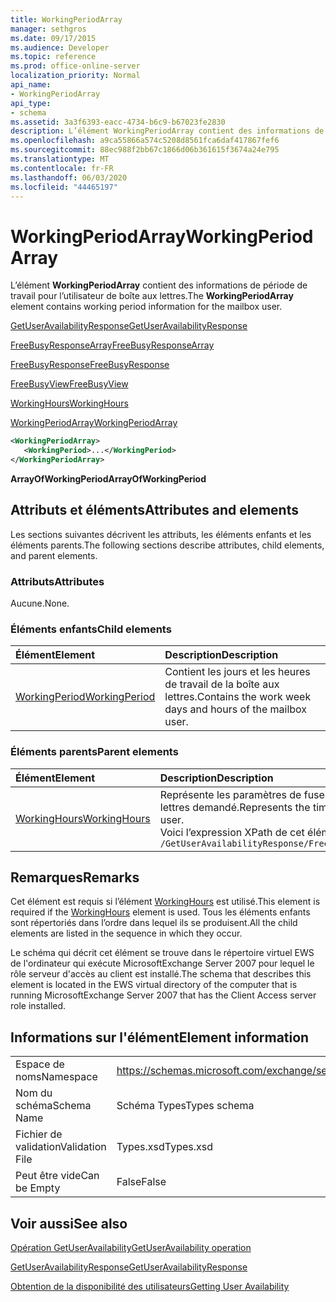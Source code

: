 ```yaml
---
title: WorkingPeriodArray
manager: sethgros
ms.date: 09/17/2015
ms.audience: Developer
ms.topic: reference
ms.prod: office-online-server
localization_priority: Normal
api_name:
- WorkingPeriodArray
api_type:
- schema
ms.assetid: 3a3f6393-eacc-4734-b6c9-b67023fe2830
description: L’élément WorkingPeriodArray contient des informations de période de travail pour l’utilisateur de boîte aux lettres.
ms.openlocfilehash: a9ca55866a574c5208d8561fca6daf417867fef6
ms.sourcegitcommit: 88ec988f2bb67c1866d06b361615f3674a24e795
ms.translationtype: MT
ms.contentlocale: fr-FR
ms.lasthandoff: 06/03/2020
ms.locfileid: "44465197"
---
```

# <a name="workingperiodarray"></a><span data-ttu-id="633c6-103">WorkingPeriodArray</span><span class="sxs-lookup"><span data-stu-id="633c6-103">WorkingPeriodArray</span></span>

<span data-ttu-id="633c6-104">L’élément **WorkingPeriodArray** contient des informations de période de travail pour l’utilisateur de boîte aux lettres.</span><span class="sxs-lookup"><span data-stu-id="633c6-104">The **WorkingPeriodArray** element contains working period information for the mailbox user.</span></span> 
  
[<span data-ttu-id="633c6-105">GetUserAvailabilityResponse</span><span class="sxs-lookup"><span data-stu-id="633c6-105">GetUserAvailabilityResponse</span></span>](getuseravailabilityresponse.md)
  
[<span data-ttu-id="633c6-106">FreeBusyResponseArray</span><span class="sxs-lookup"><span data-stu-id="633c6-106">FreeBusyResponseArray</span></span>](freebusyresponsearray.md)
  
[<span data-ttu-id="633c6-107">FreeBusyResponse</span><span class="sxs-lookup"><span data-stu-id="633c6-107">FreeBusyResponse</span></span>](freebusyresponse.md)
  
[<span data-ttu-id="633c6-108">FreeBusyView</span><span class="sxs-lookup"><span data-stu-id="633c6-108">FreeBusyView</span></span>](freebusyview.md)
  
[<span data-ttu-id="633c6-109">WorkingHours</span><span class="sxs-lookup"><span data-stu-id="633c6-109">WorkingHours</span></span>](workinghours-ex15websvcsotherref.md)
  
[<span data-ttu-id="633c6-110">WorkingPeriodArray</span><span class="sxs-lookup"><span data-stu-id="633c6-110">WorkingPeriodArray</span></span>](workingperiodarray.md)
  
```xml
<WorkingPeriodArray>
   <WorkingPeriod>...</WorkingPeriod>
</WorkingPeriodArray>
```

 <span data-ttu-id="633c6-111">**ArrayOfWorkingPeriod**</span><span class="sxs-lookup"><span data-stu-id="633c6-111">**ArrayOfWorkingPeriod**</span></span>
## <a name="attributes-and-elements"></a><span data-ttu-id="633c6-112">Attributs et éléments</span><span class="sxs-lookup"><span data-stu-id="633c6-112">Attributes and elements</span></span>

<span data-ttu-id="633c6-113">Les sections suivantes décrivent les attributs, les éléments enfants et les éléments parents.</span><span class="sxs-lookup"><span data-stu-id="633c6-113">The following sections describe attributes, child elements, and parent elements.</span></span>
  
### <a name="attributes"></a><span data-ttu-id="633c6-114">Attributs</span><span class="sxs-lookup"><span data-stu-id="633c6-114">Attributes</span></span>

<span data-ttu-id="633c6-115">Aucune.</span><span class="sxs-lookup"><span data-stu-id="633c6-115">None.</span></span>
  
### <a name="child-elements"></a><span data-ttu-id="633c6-116">Éléments enfants</span><span class="sxs-lookup"><span data-stu-id="633c6-116">Child elements</span></span>

|<span data-ttu-id="633c6-117">**Élément**</span><span class="sxs-lookup"><span data-stu-id="633c6-117">**Element**</span></span>|<span data-ttu-id="633c6-118">**Description**</span><span class="sxs-lookup"><span data-stu-id="633c6-118">**Description**</span></span>|
|:-----|:-----|
|[<span data-ttu-id="633c6-119">WorkingPeriod</span><span class="sxs-lookup"><span data-stu-id="633c6-119">WorkingPeriod</span></span>](workingperiod.md) <br/> |<span data-ttu-id="633c6-120">Contient les jours et les heures de travail de la boîte aux lettres.</span><span class="sxs-lookup"><span data-stu-id="633c6-120">Contains the work week days and hours of the mailbox user.</span></span>  <br/> |
   
### <a name="parent-elements"></a><span data-ttu-id="633c6-121">Éléments parents</span><span class="sxs-lookup"><span data-stu-id="633c6-121">Parent elements</span></span>

|<span data-ttu-id="633c6-122">**Élément**</span><span class="sxs-lookup"><span data-stu-id="633c6-122">**Element**</span></span>|<span data-ttu-id="633c6-123">**Description**</span><span class="sxs-lookup"><span data-stu-id="633c6-123">**Description**</span></span>|
|:-----|:-----|
|[<span data-ttu-id="633c6-124">WorkingHours</span><span class="sxs-lookup"><span data-stu-id="633c6-124">WorkingHours</span></span>](workinghours-ex15websvcsotherref.md) <br/> |<span data-ttu-id="633c6-125">Représente les paramètres de fuseau horaire et les heures de travail de l’utilisateur de boîte aux lettres demandé.</span><span class="sxs-lookup"><span data-stu-id="633c6-125">Represents the time zone settings and working hours for the requested mailbox user.</span></span>  <br/> <span data-ttu-id="633c6-126">Voici l’expression XPath de cet élément :</span><span class="sxs-lookup"><span data-stu-id="633c6-126">The following is the XPath expression to this element:</span></span>  <br/>  `/GetUserAvailabilityResponse/FreeBusyResponseArray/FreeBusyResponse/FreeBusyView/WorkingHours` <br/> |
   
## <a name="remarks"></a><span data-ttu-id="633c6-127">Remarques</span><span class="sxs-lookup"><span data-stu-id="633c6-127">Remarks</span></span>

<span data-ttu-id="633c6-128">Cet élément est requis si l’élément [WorkingHours](workinghours-ex15websvcsotherref.md) est utilisé.</span><span class="sxs-lookup"><span data-stu-id="633c6-128">This element is required if the [WorkingHours](workinghours-ex15websvcsotherref.md) element is used.</span></span> <span data-ttu-id="633c6-129">Tous les éléments enfants sont répertoriés dans l’ordre dans lequel ils se produisent.</span><span class="sxs-lookup"><span data-stu-id="633c6-129">All the child elements are listed in the sequence in which they occur.</span></span> 
  
<span data-ttu-id="633c6-130">Le schéma qui décrit cet élément se trouve dans le répertoire virtuel EWS de l'ordinateur qui exécute MicrosoftExchange Server 2007 pour lequel le rôle serveur d'accès au client est installé.</span><span class="sxs-lookup"><span data-stu-id="633c6-130">The schema that describes this element is located in the EWS virtual directory of the computer that is running MicrosoftExchange Server 2007 that has the Client Access server role installed.</span></span>
  
## <a name="element-information"></a><span data-ttu-id="633c6-131">Informations sur l'élément</span><span class="sxs-lookup"><span data-stu-id="633c6-131">Element information</span></span>

|||
|:-----|:-----|
|<span data-ttu-id="633c6-132">Espace de noms</span><span class="sxs-lookup"><span data-stu-id="633c6-132">Namespace</span></span>  <br/> |https://schemas.microsoft.com/exchange/services/2006/types  <br/> |
|<span data-ttu-id="633c6-133">Nom du schéma</span><span class="sxs-lookup"><span data-stu-id="633c6-133">Schema Name</span></span>  <br/> |<span data-ttu-id="633c6-134">Schéma Types</span><span class="sxs-lookup"><span data-stu-id="633c6-134">Types schema</span></span>  <br/> |
|<span data-ttu-id="633c6-135">Fichier de validation</span><span class="sxs-lookup"><span data-stu-id="633c6-135">Validation File</span></span>  <br/> |<span data-ttu-id="633c6-136">Types.xsd</span><span class="sxs-lookup"><span data-stu-id="633c6-136">Types.xsd</span></span>  <br/> |
|<span data-ttu-id="633c6-137">Peut être vide</span><span class="sxs-lookup"><span data-stu-id="633c6-137">Can be Empty</span></span>  <br/> |<span data-ttu-id="633c6-138">False</span><span class="sxs-lookup"><span data-stu-id="633c6-138">False</span></span>  <br/> |
   
## <a name="see-also"></a><span data-ttu-id="633c6-139">Voir aussi</span><span class="sxs-lookup"><span data-stu-id="633c6-139">See also</span></span>



[<span data-ttu-id="633c6-140">Opération GetUserAvailability</span><span class="sxs-lookup"><span data-stu-id="633c6-140">GetUserAvailability operation</span></span>](getuseravailability-operation.md)
  
[<span data-ttu-id="633c6-141">GetUserAvailabilityResponse</span><span class="sxs-lookup"><span data-stu-id="633c6-141">GetUserAvailabilityResponse</span></span>](getuseravailabilityresponse.md)


[<span data-ttu-id="633c6-142">Obtention de la disponibilité des utilisateurs</span><span class="sxs-lookup"><span data-stu-id="633c6-142">Getting User Availability</span></span>](https://msdn.microsoft.com/library/d4133fcb-9b0f-4e6b-aadf-a389da83516a%28Office.15%29.aspx)

